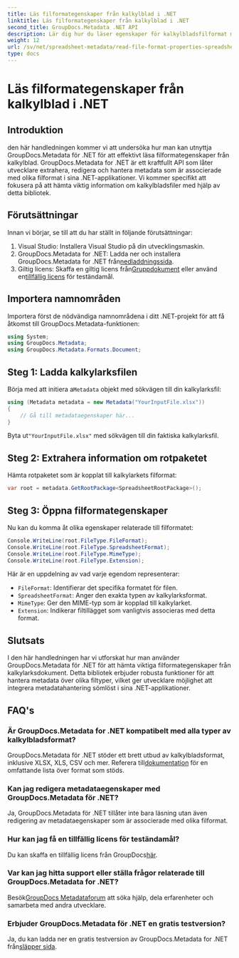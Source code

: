 ```yaml
---
title: Läs filformategenskaper från kalkylblad i .NET
linktitle: Läs filformategenskaper från kalkylblad i .NET
second_title: GroupDocs.Metadata .NET API
description: Lär dig hur du läser egenskaper för kalkylbladsfilformat med GroupDocs.Metadata for .NET. Få åtkomst till filformat, MIME-typ och mer med enkla API-anrop.
weight: 12
url: /sv/net/spreadsheet-metadata/read-file-format-properties-spreadsheets/
type: docs
---
```

# Läs filformategenskaper från kalkylblad i .NET

## Introduktion
den här handledningen kommer vi att undersöka hur man kan utnyttja GroupDocs.Metadata för .NET för att effektivt läsa filformategenskaper från kalkylblad. GroupDocs.Metadata for .NET är ett kraftfullt API som låter utvecklare extrahera, redigera och hantera metadata som är associerade med olika filformat i sina .NET-applikationer. Vi kommer specifikt att fokusera på att hämta viktig information om kalkylbladsfiler med hjälp av detta bibliotek.
## Förutsättningar
Innan vi börjar, se till att du har ställt in följande förutsättningar:
1. Visual Studio: Installera Visual Studio på din utvecklingsmaskin.
2.  GroupDocs.Metadata for .NET: Ladda ner och installera GroupDocs.Metadata for .NET från[nedladdningssida](https://releases.groupdocs.com/metadata/net/).
3.  Giltig licens: Skaffa en giltig licens från[Gruppdokument](https://purchase.groupdocs.com/buy) eller använd en[tillfällig licens](https://purchase.groupdocs.com/temporary-license/) för teständamål.

## Importera namnområden
Importera först de nödvändiga namnområdena i ditt .NET-projekt för att få åtkomst till GroupDocs.Metadata-funktionen:
```csharp
using System;
using GroupDocs.Metadata;
using GroupDocs.Metadata.Formats.Document;
```
## Steg 1: Ladda kalkylarksfilen
 Börja med att initiera a`Metadata` objekt med sökvägen till din kalkylarksfil:
```csharp
using (Metadata metadata = new Metadata("YourInputFile.xlsx"))
{
    // Gå till metadataegenskaper här...
}
```
 Byta ut`"YourInputFile.xlsx"` med sökvägen till din faktiska kalkylarksfil.
## Steg 2: Extrahera information om rotpaketet
Hämta rotpaketet som är kopplat till kalkylarkets filformat:
```csharp
var root = metadata.GetRootPackage<SpreadsheetRootPackage>();
```
## Steg 3: Öppna filformategenskaper
Nu kan du komma åt olika egenskaper relaterade till filformatet:
```csharp
Console.WriteLine(root.FileType.FileFormat);
Console.WriteLine(root.FileType.SpreadsheetFormat);
Console.WriteLine(root.FileType.MimeType);
Console.WriteLine(root.FileType.Extension);
```
Här är en uppdelning av vad varje egendom representerar:
- `FileFormat`: Identifierar det specifika formatet för filen.
- `SpreadsheetFormat`: Anger den exakta typen av kalkylarksformat.
- `MimeType`: Ger den MIME-typ som är kopplad till kalkylarket.
- `Extension`: Indikerar filtillägget som vanligtvis associeras med detta format.

## Slutsats
I den här handledningen har vi utforskat hur man använder GroupDocs.Metadata för .NET för att hämta viktiga filformategenskaper från kalkylarksdokument. Detta bibliotek erbjuder robusta funktioner för att hantera metadata över olika filtyper, vilket ger utvecklare möjlighet att integrera metadatahantering sömlöst i sina .NET-applikationer.

## FAQ's
### Är GroupDocs.Metadata for .NET kompatibelt med alla typer av kalkylbladsformat?
 GroupDocs.Metadata för .NET stöder ett brett utbud av kalkylbladsformat, inklusive XLSX, XLS, CSV och mer. Referera till[dokumentation](https://tutorials.groupdocs.com/metadata/net/) för en omfattande lista över format som stöds.
### Kan jag redigera metadataegenskaper med GroupDocs.Metadata för .NET?
Ja, GroupDocs.Metadata för .NET tillåter inte bara läsning utan även redigering av metadataegenskaper som är associerade med olika filformat.
### Hur kan jag få en tillfällig licens för teständamål?
 Du kan skaffa en tillfällig licens från GroupDocs[här](https://purchase.groupdocs.com/temporary-license/).
### Var kan jag hitta support eller ställa frågor relaterade till GroupDocs.Metadata for .NET?
 Besök[GroupDocs Metadataforum](https://forum.groupdocs.com/c/metadata/14) att söka hjälp, dela erfarenheter och samarbeta med andra utvecklare.
### Erbjuder GroupDocs.Metadata för .NET en gratis testversion?
 Ja, du kan ladda ner en gratis testversion av GroupDocs.Metadata for .NET från[släpper sida](https://releases.groupdocs.com/).